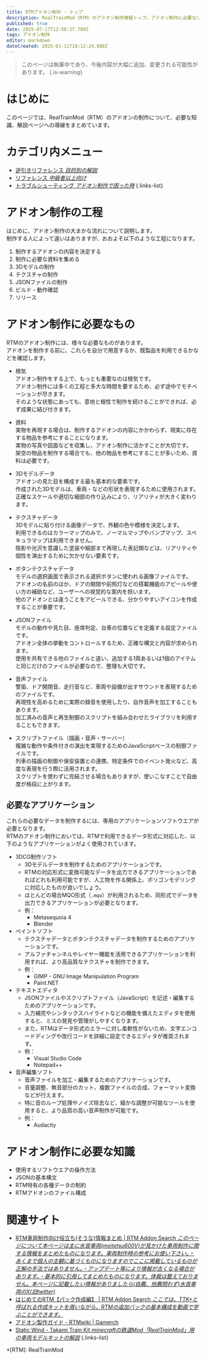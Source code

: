 ```yaml
---
title: RTMアドオン制作 - トップ
description: RealTrainMod（RTM）のアドオン制作情報トップ。アドオン制作に必要なソフトウエアや必要なファイル、制作手順まで細かく解説。
published: true
date: 2025-07-17T12:58:27.780Z
tags: アドオン制作
editor: markdown
dateCreated: 2025-01-11T18:12:24.688Z
---
```


> このページは執筆中であり、今後内容が大幅に追加、変更される可能性があります。
{.is-warning}

# はじめに
このページでは、RealTrainMod（RTM）のアドオンの制作について、必要な知識、解説ページへの導線をまとめています。

# カテゴリ内メニュー
- [逆引きリファレンス *目的別の解説*](/ja/dev/reverse-reference)
- [リファレンス *中級者以上向け*](/ja/dev/reference)
- [トラブルシューティング *アドオン制作で困った時*](/ja/dev/trouble-shooting)
{.links-list}




# アドオン制作の工程
はじめに、アドオン制作の大まかな流れについて説明します。  
制作する人によって違いはありますが、おおよそ以下のような工程になります。
1. 制作するアドオンの内容を決定する
2. 制作に必要な資料を集める
3. 3Dモデルの制作
4. テクスチャの制作
5. JSONファイルの制作
6. ビルド・動作確認
7. リリース

# アドオン制作に必要なもの
RTMのアドオン制作には、様々な必要なものがあります。  
アドオンを制作する前に、これらを自分で用意するか、既製品を利用できるかなどを確認します。

- 根気  
  アドオン制作をする上で、もっとも重要なのは根気です。  
  アドオン制作には多くの工程と多大な時間を要するため、必ず途中でモチベーションが尽きます。  
  そのような状態にあっても、意地と根性で制作を続けることができれば、必ず成果に結び付きます。

- 資料  
  実物を再現する場合は、制作するアドオンの内容にかかわらず、現実に存在する物品を参考にすることになります。  
  実物の写真や図面などを収集し、アドオン制作に活かすことが大切です。  
  架空の物品を制作する場合でも、他の物品を参考にすることが多いため、資料は必要です。

- 3Dモデルデータ  
  アドオンの見た目を構成する最も基本的な要素です。  
  作成された3Dモデルは、車両・などの形状を表現するために使用されます。  
  正確なスケールや適切な細部の作り込みにより、リアリティが大きく変わります。  

- テクスチャデータ  
  3Dモデルに貼り付ける画像データで、外観の色や模様を決定します。  
  利用できるのはカラーマップのみで、ノーマルマップやバンプマップ、スペキュラマップは利用できません。  
  陰影や光沢を意識した塗装や細部まで再現した表記類などは、リアリティや個性を演出するために欠かせない要素です。

- ボタンテクスチャデータ  
  モデルの選択画面で表示される選択ボタンに使われる画像ファイルです。  
  アドオンの名前のほか、ドアの開閉や前照灯などの搭載機能のアピールや使い方の補助など、ユーザーへの視覚的な案内を担います。  
  他のアドオンとは違うことをアピールできる、分かりやすいアイコンを作成することが重要です。

- JSONファイル  
  モデルの動作や見た目、座席判定、台車の位置などを定義する設定ファイルです。  
  アドオン全体の挙動をコントロールするため、正確な構文と内容が求められます。  
  使用を共有できる他のファイルと違い、追加する1両あるいは1個のアイテムと同じだけのファイルが必要なので、整理も大切です。

- 音声ファイル  
  警笛、ドア開閉音、走行音など、車両や設備が出すサウンドを表現するためのファイルです。  
  再現性を高めるために実際の録音を使用したり、自作音声を加工することもあります。  
  加工済みの音声と再生制御のスクリプトを組み合わせたライブラリを利用することもできます。

- スクリプトファイル（描画・音声・サーバー）  
  複雑な動作や条件付きの演出を実現するためのJavaScriptベースの制御ファイルです。  
  列車の描画の制御や保安装置との連携、特定条件でのイベント発火など、高度な表現を行う際に活用されます。  
  スクリプトを使わずに完結させる場合もありますが、使いこなすことで自由度が格段に上がります。

## 必要なアプリケーション
これらの必要なデータを制作するには、専用のアプリケーションソフトウエアが必要となります。  
RTMのアドオン制作においては、RTMで利用できるデータ形式に対応した、以下のようなアプリケーションがよく使用されています。
- 3DCG制作ソフト
  - 3Dモデルデータを制作するためのアプリケーションです。
  - RTMの対応形式に変換可能なデータを出力できるアプリケーションであればどれも利用可能ですが、人工物を作る関係上、ポリゴンモデリングに対応したものが良いでしょう。  
  - ほとんどの場合MQO形式（`.mqo`）が利用されるため、同形式でデータを出力できるアプリケーションが必要となります。
  - 例：
    - Metasequoia 4
    - Blender
- ペイントソフト
  - テクスチャデータとボタンテクスチャデータを制作するためのアプリケーションです。
  - アルファチャンネルやレイヤー機能を活用できるアプリケーションを利用すれば、より高品質なテクスチャを制作できます。
  - 例：
    - GIMP - GNU Image Manipulation Program
    - Paint.NET
- テキストエディタ
  - JSONファイルやスクリプトファイル（JavaScript）を記述・編集するためのアプリケーションです。
  - 入力補完やシンタックスハイライトなどの機能を備えたエディタを使用すると、ミスの発見や管理がしやすくなります。
  - また、RTMはデータ形式のエラーに対し柔軟性がないため、文字エンコードディングや改行コードを詳細に設定できるエディタが推奨されます。
  - 例：
    - Visual Studio Code
    - Notepad++
- 音声編集ソフト
  - 音声ファイルを加工・編集するためのアプリケーションです。
  - 音量調整、無音部分のカット、複数ファイルの合成、フォーマット変換などが行えます。
  - 特に音のループ処理やノイズ除去など、細かな調整が可能なツールを使用すると、より品質の高い音声制作が可能です。
  - 例：
    - Audacity

# アドオン制作に必要な知識
- 使用するソフトウエアの操作方法
- JSONの基本構文
- RTM特有の各種データの制約
- RTMアドオンのファイル構成

<!-- ## 1. 資料収集
資料収集のためには、写真を撮影したり、インターネットで画像検索を行うことになります。また、鉄道関連の雑誌や書籍などにも資料が掲載されていることがありますので、書店や図書館を訪れて、できるだけ多くの有用な資料を集めるようにしましょう。

## 2. モデリング
3DCG制作ソフトを使用し、制作する車両や物品の形状を作る工程がモデリングです。モデリングについては既に多くの情報があるため詳細な説明は割愛しますが、RealTrainModで使用できる3Dモデルにはいくつかの制約があります。

- 輪軸の踏面（線路の上面）は-100cm
- 凹四角形は使用しない
- 多角形は使用しない
- 法線の編集は反映されない
- 同一オブジェクトの面は頂点を分割しても反映されない

### 輪軸の踏面（線路の上面）は-100cm
Metasequoiaの場合、輪軸の踏面（線路の上面）はy=-100になります。これより下にオブジェクトを配置することも可能ですが、線路の下に配置されることになります。

### 凹四角形は使用しない
凹四角形を使用してもアドオンをロードすることは可能ですが、スムージングに不具合が生じ、予期せぬ結果となる可能性が高いため、凹四角形は使用しないことを推奨します。

### 多角形は使用しない
現在のバージョンのRealTrainModであれば、多角形をロードすることが可能となっていますが、使用しない方が望ましいです。RealTrainModでは、四角形以上の面は、あらかじめ複数個の三角形面に分割されて描画されますが、これは単純に面を分割するだけであるため、元の面と同じ形状になるかどうかは考慮されません。このため、多角形を使用した場合、本来の形状とは異なる形状で描画される可能性があるため、使用しないことを推奨します。

### 法線の編集は反映されない
RTMでは、法線情報は無視され新たに法線を計算し描画されます。そのため、法線の編集を行っても反映されないばかりか、意図しない描画結果をもたらす可能性があるため、法線の編集はしないことを推奨します。

### 同一オブジェクトの面は頂点を分割しても反映されない
RealTrainModでは、オブジェクトの面同士が接続しているのか、独立しているのかの情報は無視され、すべて接続しているものとして描画されます。そのため、スムージングを途切れさせ、オブジェクトの角を出すために面同士を分割しても、スムージングは途切れず意図しない描画結果となる可能性があります。スムージングを途切れさせたい場合には、それぞれの面を別のオブジェクトにする必要があります。

## 3. テクスチャ制作
モデリングで制作した3Dモデルの面に割り当てる画像を制作する工程がテクスチャ制作です。モデリングやマッピングと一部並行して行うこともありますが、モデリングしたオブジェクトに対しテクスチャを制作するという順序が一般的です。Minecraftにはシェーディングやライティングは存在しないため、テクスチャを作成する際にはそのことを考慮し、影や凹凸などを想像して描く技術が求められます。もしそれらを考慮せず単色のみのテクスチャを制作した場合、せっかく作成した3Dモデルの形状が認識しづらくなり、モデリングの手間と時間を無駄にしてしまうことになりますので、できるだけ写実的なテクスチャを制作することを推奨します。
また、ノーマルマップや透過マップ、スペキュラマップも存在しないため、すべてをテクスチャマップのみに盛り込む必要があります。

## 4. マッピング
3Dモデルのどの面に対し、テクスチャのどの部分を割り当てるかを指定する工程がマッピングです。特筆すべき点はありませんが、テクスチャは繰り返されているため、0から1以外の範囲のUV座標を指定することが可能です。

## 5. JSONコーディング
RTMのアドオンの根幹となるのがJSONファイルです。RTMは、まず最初にJSONファイルを解析し、それを元に3Dモデルやテクスチャを取得し、さまざまな機能を実装します。JSONでの定義に誤りがあるとアドオンが正常に機能しなかったり、ゲームのクラッシュの原因となることがあります。

## 6. エラー処理
ここまでの工程で、さまざまなエラーや予期しない結果が発生しているはずです。それらの問題に正しく対処することが必要です。

## 7. 完成
おめでとうございます！長年の努力がついに実を結び、アドオンが完成しました。あなたは夢にまで見た車両や物品を目の当たりにし、他の何物にも代えがたい高揚感を得ていることでしょう。もしこの幸福を他の方と共有したい場合には、アドオンを配布することもできます。ただし、他人というのは非常に多様で、あなたの唯一無二の作品に対してどのような反応を示すか分かりません。そのため、配布するアドオンには、法的拘束力を持つ利用規約の設定を含む`readme.txt`ファイルを同梱することを推奨します。`readme.txt`ファイルを作成する際には、以下のような項目を設けるとよいでしょう。

- アドオンの名称
- アドオンのバージョン
- 作者名
- 作者連絡先
- アドオンの制作に際し使用した作品
- アドオンの制作に際し助力を頂いた人物
- アドオンの改造を認めるか
- アドオンの二次配布を認めるか
- アドオンの商用利用を認めるか
- アドオンをインターネット上でどのように使用してよいか
- アドオンを使用したことによって発生した損害に作者はどのような責任を負うか
- これらの利用規約に違反した場合はどのような処遇によって報いるか
- アドオンの知的財産権はどこの国の法律によって保護されているか
- これらの利用規約にいつの時点において同意したものとみなすか
- 更新履歴

これらの項目を適切に設定することで、あなたの作品を守ることができます。もしこれらの項目を設定しなかった場合、RTMのライセンスに基づき、RTM本体のライセンスが適用されるため、あなたの望まない結果となる可能性があります。必ず設定するようにしましょう。 -->

# 関連サイト
- [RTM車両制作向け役立ち(そうな)情報まとめ | RTM Addon Search *このページについて本ページは主に水音車両(meitetsu600V)が見かけた車両制作に関する情報をまとめたものになります。車両制作時の参考にお使い下さい。・あくまで個人の主観に基づくものになりますのでここに掲載しているものが正解の手法ではありません。・アップデート等により情報が古くなる場合があります。・基本的に引用してまとめたものになります。体裁は整えておりません。本ページに記載したい情報がありましたら(自薦、他薦問わず)水音車両のX(旧twitter)*](https://rtmaddon-search.com/trainproductioninformation/)
- [はじめてのRTM【パック作成編】 | RTM Addon Search *ここでは、TTK+と呼ばれる作成キットを用いながら、RTMの追加パックの基本構成を動画で学ぶことができます。*](https://rtmaddon-search.com/how_to_rtm/how_to_makeaddon1/)
- [アドオン製作ガイド - RTMwiki | Gamerch](https://gamerch.com/realtrainmod/677473)
- [Static Wind - Takami Train Kit *minecraftの鉄道Mod「RealTrainMod」用の車両モデルキットの解説*](https://staticwind.soragoto.net/rtm/tkmtk/index.html)
{.links-list}

*[RTM]: RealTrainMod